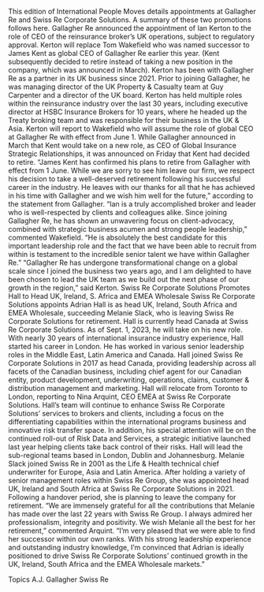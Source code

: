 This edition of International People Moves details appointments at Gallagher Re and Swiss Re Corporate Solutions.
A summary of these two promotions follows here.
Gallagher Re announced the appointment of Ian Kerton to the role of CEO of the reinsurance broker’s UK operations, subject to regulatory approval. Kerton will replace Tom Wakefield who was named successor to James Kent as global CEO of Gallagher Re earlier this year. (Kent subsequently decided to retire instead of taking a new position in the company, which was announced in March).
Kerton has been with Gallagher Re as a partner in its UK business since 2021. Prior to joining Gallagher, he was managing director of the UK Property & Casualty team at Guy Carpenter and a director of the UK board. Kerton has held multiple roles within the reinsurance industry over the last 30 years, including executive director at HSBC Insurance Brokers for 10 years, where he headed up the Treaty broking team and was responsible for their business in the UK & Asia.
Kerton will report to Wakefield who will assume the role of global CEO at Gallagher Re with effect from June 1. While Gallagher announced in March that Kent would take on a new role, as CEO of Global Insurance Strategic Relationships, it was announced on Friday that Kent had decided to retire.
“James Kent has confirmed his plans to retire from Gallagher with effect from 1 June. While we are sorry to see him leave our firm, we respect his decision to take a well-deserved retirement following his successful career in the industry. He leaves with our thanks for all that he has achieved in his time with Gallagher and we wish him well for the future,” according to the statement from Gallagher.
“Ian is a truly accomplished broker and leader who is well-respected by clients and colleagues alike. Since joining Gallagher Re, he has shown an unwavering focus on client-advocacy, combined with strategic business acumen and strong people leadership,” commented Wakefield. “He is absolutely the best candidate for this important leadership role and the fact that we have been able to recruit from within is testament to the incredible senior talent we have within Gallagher Re.”
“Gallagher Re has undergone transformational change on a global scale since I joined the business two years ago, and I am delighted to have been chosen to lead the UK team as we build out the next phase of our growth in the region,” said Kerton.
Swiss Re Corporate Solutions Promotes Hall to Head UK, Ireland, S. Africa and EMEA Wholesale
Swiss Re Corporate Solutions appoints Adrian Hall is as head UK, Ireland, South Africa and EMEA Wholesale, succeeding Melanie Slack, who is leaving Swiss Re Corporate Solutions for retirement.
Hall is currently head Canada at Swiss Re Corporate Solutions. As of Sept. 1, 2023, he will take on his new role.
With nearly 30 years of international insurance industry experience, Hall started his career in London. He has worked in various senior leadership roles in the Middle East, Latin America and Canada. Hall joined Swiss Re Corporate Solutions in 2017 as head Canada, providing leadership across all facets of the Canadian business, including chief agent for our Canadian entity, product development, underwriting, operations, claims, customer & distribution management and marketing. Hall will relocate from Toronto to London, reporting to Nina Arquint, CEO EMEA at Swiss Re Corporate Solutions.
Hall’s team will continue to enhance Swiss Re Corporate Solutions’ services to brokers and clients, including a focus on the differentiating capabilities within the international programs business and innovative risk transfer space. In addition, his special attention will be on the continued roll-out of Risk Data and Services, a strategic initiative launched last year helping clients take back control of their risks. Hall will lead the sub-regional teams based in London, Dublin and Johannesburg.
Melanie Slack joined Swiss Re in 2001 as the Life & Health technical chief underwriter for Europe, Asia and Latin America. After holding a variety of senior management roles within Swiss Re Group, she was appointed head UK, Ireland and South Africa at Swiss Re Corporate Solutions in 2021. Following a handover period, she is planning to leave the company for retirement.
“We are immensely grateful for all the contributions that Melanie has made over the last 22 years with Swiss Re Group. I always admired her professionalism, integrity and positivity. We wish Melanie all the best for her retirement,” commented Arquint. “I’m very pleased that we were able to find her successor within our own ranks. With his strong leadership experience and outstanding industry knowledge, I’m convinced that Adrian is ideally positioned to drive Swiss Re Corporate Solutions’ continued growth in the UK, Ireland, South Africa and the EMEA Wholesale markets.”

Topics
A.J. Gallagher
Swiss Re
